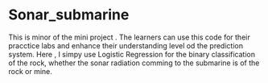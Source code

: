 # Sonar_submarine
This is minor of the mini project . The learners can use this code for their pracctice labs and enhance their understanding level od the prediction system.
Here , I simpy  use Logistic Regression for the binary classification of the rock, whether the sonar radiation comming to the submarine is of the 
rock or mine.
